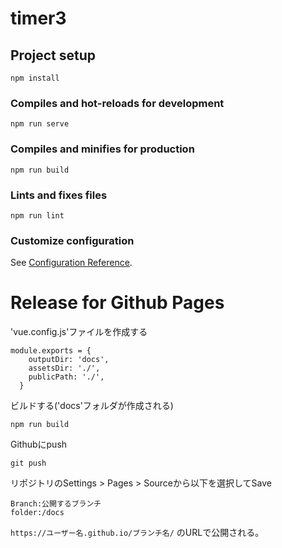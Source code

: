 # timer3

## Project setup
```
npm install
```

### Compiles and hot-reloads for development
```
npm run serve
```

### Compiles and minifies for production
```
npm run build
```

### Lints and fixes files
```
npm run lint
```

### Customize configuration
See [Configuration Reference](https://cli.vuejs.org/config/).


# Release for Github Pages
'vue.config.js'ファイルを作成する
```
module.exports = {
    outputDir: 'docs',
    assetsDir: './',
    publicPath: './',
  }
```

ビルドする('docs'フォルダが作成される)
```
npm run build
```

Githubにpush
```
git push
```

リポジトリのSettings > Pages > Sourceから以下を選択してSave
```
Branch:公開するブランチ
folder:/docs
```

```https://ユーザー名.github.io/ブランチ名/``` のURLで公開される。